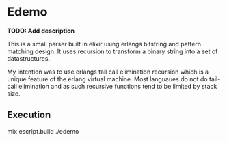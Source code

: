 # Edemo

**TODO: Add description**

This is a small parser built in elixir using erlangs bitstring and pattern
matching design. It uses recursion to transform a binary string into a set of
datastructures.

My intention was to use erlangs tail call elimination recursion which is a unique
feature of the erlang virtual machine. Most languaues do not do tail-call elimination
and as such recursive functions tend to be limited by stack size.



## Execution

mix escript.build
./edemo



